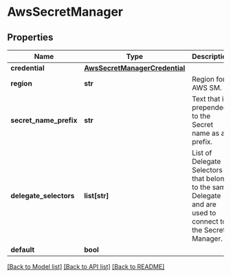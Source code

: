 # AwsSecretManager

## Properties
Name | Type | Description | Notes
------------ | ------------- | ------------- | -------------
**credential** | [**AwsSecretManagerCredential**](AwsSecretManagerCredential.md) |  | 
**region** | **str** | Region for AWS SM. | 
**secret_name_prefix** | **str** | Text that is prepended to the Secret name as a prefix. | [optional] 
**delegate_selectors** | **list[str]** | List of Delegate Selectors that belong to the same Delegate and are used to connect to the Secret Manager. | [optional] 
**default** | **bool** |  | [optional] 

[[Back to Model list]](../README.md#documentation-for-models) [[Back to API list]](../README.md#documentation-for-api-endpoints) [[Back to README]](../README.md)

